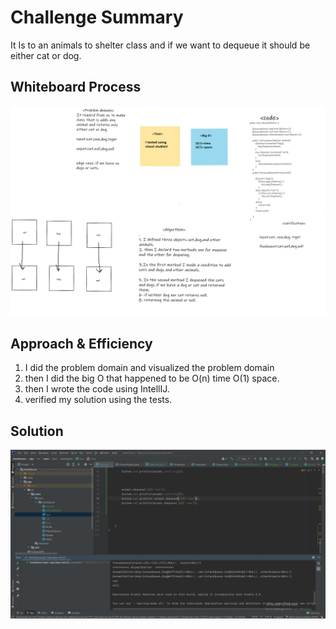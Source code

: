# Challenge Summary
<!-- Description of the challenge -->
It Is to an animals to shelter class and if we want to dequeue it should be either cat or dog.

## Whiteboard Process
<!-- Embedded whiteboard image -->
![white board](/allReads/code-challenge-12.png)

## Approach & Efficiency
<!-- What approach did you take? Why? What is the Big O space/time for this approach? -->
1. I did the problem domain and visualized the problem domain
2. then I did the big O that happened to be O(n) time O(1) space. 
3. then I wrote the code using IntellIJ.
4. verified my solution using the tests.

## Solution
<!-- Show how to run your code, and examples of it in action -->

![test](/allReads/code-challenge-12-test.png)